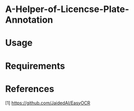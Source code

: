 # A-Helper-of-Licencse-Plate-Annotation





# Usage



# Requirements




# References
[1] https://github.com/JaidedAI/EasyOCR
